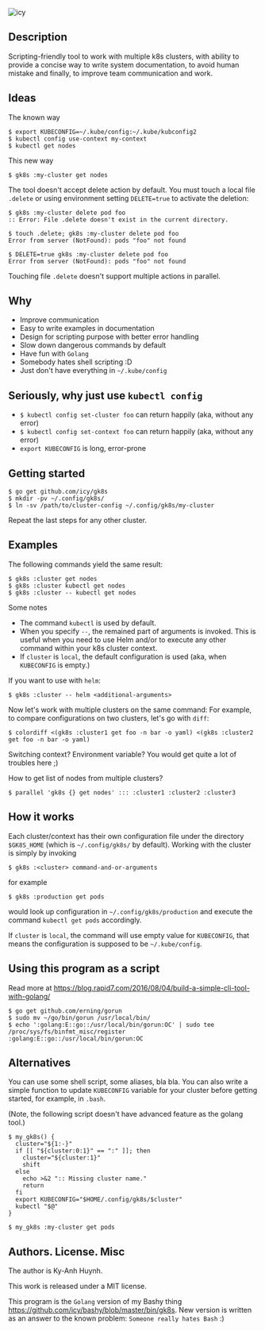 ![icy](https://github.com/icy/gk8s/workflows/icy/badge.svg)

## Description

Scripting-friendly tool to work with multiple k8s clusters, with ability to provide a concise way
to write system documentation, to avoid human mistake and finally, to improve team communication and work.

## Ideas

The known way

```
$ export KUBECONFIG=~/.kube/config:~/.kube/kubconfig2
$ kubectl config use-context my-context
$ kubectl get nodes
```

This new way

```
$ gk8s :my-cluster get nodes
```

The tool doesn't accept delete action by default.
You must touch a local file `.delete` or using environment setting `DELETE=true`
to activate the deletion:

```
$ gk8s :my-cluster delete pod foo
:: Error: File .delete doesn't exist in the current directory.

$ touch .delete; gk8s :my-cluster delete pod foo
Error from server (NotFound): pods "foo" not found

$ DELETE=true gk8s :my-cluster delete pod foo
Error from server (NotFound): pods "foo" not found
```

Touching file `.delete` doesn't support multiple actions in parallel.

## Why

* Improve communication
* Easy to write examples in documentation
* Design for scripting purpose with better error handling
* Slow down dangerous commands by default
* Have fun with `Golang`
* Somebody hates shell scripting :D
* Just don't have everything in `~/.kube/config`

## Seriously, why just use `kubectl config`

* `$ kubectl config set-cluster foo` can return happily (aka, without any error)
* `$ kubectl config set-context foo` can return happily (aka, without any error)
* `export KUBECONFIG` is long, error-prone

## Getting started

```
$ go get github.com/icy/gk8s
$ mkdir -pv ~/.config/gk8s/
$ ln -sv /path/to/cluster-config ~/.config/gk8s/my-cluster
```

Repeat the last steps for any other cluster.

## Examples

The following commands yield the same result:

```
$ gk8s :cluster get nodes
$ gk8s :cluster kubectl get nodes
$ gk8s :cluster -- kubectl get nodes
```

Some notes

* The command `kubectl` is used by default.
* When you specify `--`, the remained part of arguments is invoked.
  This is useful when you need to use Helm and/or to execute any other command
  within your k8s cluster context.
* If `cluster` is `local`, the default configuration is used
  (aka, when `KUBECONFIG` is empty.)

If you want to use with `helm`:

```
$ gk8s :cluster -- helm <additional-arguments>
```

Now let's work with multiple clusters on the same command: For example,
to compare configurations on two clusters, let's go with `diff`:

```
$ colordiff <(gk8s :cluster1 get foo -n bar -o yaml) <(gk8s :cluster2 get foo -n bar -o yaml)
```

Switching context? Environment variable? You would get quite a lot of
troubles here ;)

How to get list of nodes from multiple clusters?

```
$ parallel 'gk8s {} get nodes' ::: :cluster1 :cluster2 :cluster3
```

## How it works

Each cluster/context has their own configuration file under
the directory `$GK8S_HOME` (which is `~/.config/gk8s/` by default).
Working with the cluster is simply by invoking

```
$ gk8s :<cluster> command-and-or-arguments
```

for example

```
$ gk8s :production get pods
```

would look up configuration in `~/.config/gk8s/production`
and execute the command `kubectl get pods` accordingly.

If `cluster` is `local`, the command will use empty value for `KUBECONFIG`,
that means the configuration is supposed to be `~/.kube/config`.

## Using this program as a script

Read more at https://blog.rapid7.com/2016/08/04/build-a-simple-cli-tool-with-golang/

```
$ go get github.com/erning/gorun
$ sudo mv ~/go/bin/gorun /usr/local/bin/
$ echo ':golang:E::go::/usr/local/bin/gorun:OC' | sudo tee /proc/sys/fs/binfmt_misc/register
:golang:E::go::/usr/local/bin/gorun:OC
```

## Alternatives

You can use some shell script, some aliases, bla bla.
You can also write a simple function to update `KUBECONFIG` variable
for your cluster before getting started, for example, in `.bash`.

(Note, the following script doesn't have advanced feature as the golang tool.)

```
$ my_gk8s() {
  cluster="${1:-}"
  if [[ "${cluster:0:1}" == ":" ]]; then
    cluster="${cluster:1}"
    shift
  else
    echo >&2 ":: Missing cluster name."
    return
  fi
  export KUBECONFIG="$HOME/.config/gk8s/$cluster"
  kubectl "$@"
}

$ my_gk8s :my-cluster get pods
```

## Authors. License. Misc

The author is Ky-Anh Huynh.

This work is released under a MIT license.

This program is the `Golang` version of my Bashy thing
https://github.com/icy/bashy/blob/master/bin/gk8s.
New version is written as an answer to the known problem:
`Someone really hates Bash` :)
